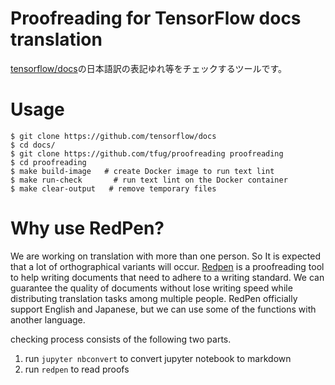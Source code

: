 # Proofreading for TensorFlow docs translation

[tensorflow/docs](https://github.com/tensorflow/docs)の日本語訳の表記ゆれ等をチェックするツールです。

# Usage

```
$ git clone https://github.com/tensorflow/docs
$ cd docs/
$ git clone https://github.com/tfug/proofreading proofreading
$ cd proofreading
$ make build-image   # create Docker image to run text lint
$ make run-check       # run text lint on the Docker container
$ make clear-output   # remove temporary files
```

# Why use RedPen?

We are working on translation with more than one person. So It is expected that a lot of orthographical variants will occur.
[Redpen](http://redpen.cc/) is a proofreading tool to help writing documents that need to adhere to a writing standard. 
We can guarantee the quality of documents without lose writing speed while distributing translation tasks among multiple people.
RedPen officially support English and Japanese, but we can use some of the functions with another language.


checking process consists of the following two parts.
1. run `jupyter nbconvert` to convert jupyter notebook to markdown
2. run `redpen`  to read proofs
